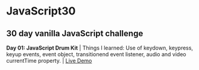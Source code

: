 # JavaScript30
## 30 day vanilla JavaScript challenge  

**Day 01: JavaScript Drum Kit** | Things I learned: Use of keydown, keypress, keyup events, event object, transitionend event listener, audio and video currentTime property. | [Live Demo](https://codepen.io/monalighosh/pen/NyRrNZ)
